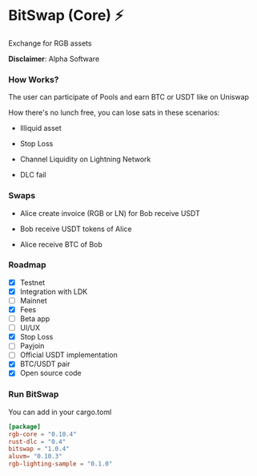 # BitSwap (Core) ⚡

Exchange for RGB assets

**Disclaimer**: Alpha Software

### How Works?

The user can participate of Pools and earn BTC or USDT like on Uniswap

How there's no lunch free, you can lose sats in these scenarios:

- Illiquid asset

- Stop Loss

- Channel Liquidity on Lightning Network

- DLC fail

### Swaps

- Alice create invoice (RGB or LN) for Bob receive USDT

- Bob receive USDT tokens of Alice

- Alice receive BTC of Bob

### Roadmap

- [X] Testnet
- [x] Integration with LDK
- [ ] Mainnet
- [x] Fees
- [ ] Beta app
- [ ] UI/UX
- [x] Stop Loss
- [ ] Payjoin
- [ ] Official USDT implementation
- [X] BTC/USDT pair
- [x] Open source code

### Run BitSwap

You can add in your cargo.toml

```cargo.toml
[package]
rgb-core = "0.10.4"
rust-dlc = "0.4"
bitswap = "1.0.4"
aluvm= "0.10.3"
rgb-lighting-sample = "0.1.0"

